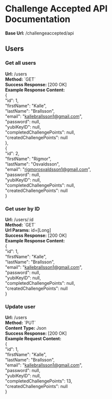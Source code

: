 # Challenge Accepted API Documentation
**Base Url:** /challengeaccepted/api
## Users
### Get all users
**Url:** /users  
**Method:** ´GET´  
**Success Response:** [200 OK]  
**Example Response Content:**  
{  
    "id": 1,  
    "firstName": "Kalle",  
    "lastName": "Brallsson",  
    "email": "kallebrallsson1@gmail.com",  
    "password": null,  
    "yubiKeyID": null,  
    "completedChallengePoints": null,  
    "createdChallengePoints": null  
  },  
  {  
    "id": 2,  
    "firstName": "Rigmor",  
    "lastName": "Osvaldsson",  
    "email": "rigmorosvaldsson1@gmail.com",  
    "password": null,  
    "yubiKeyID": null,  
    "completedChallengePoints": null,  
    "createdChallengePoints": null  
}  
### Get user by ID
**Url:** /users/:id  
**Method:** ´GET´  
**Url Params:** id=[Long]  
**Success Response:** [200 OK]  
**Example Response Content:**  
{  
  "id": 1,  
  "firstName": "Kalle",  
  "lastName": "Brallsson",  
  "email": "kallebrallsson1@gmail.com",  
  "password": null,  
  "yubiKeyID": null,  
  "completedChallengePoints": null,  
  "createdChallengePoints": null  
}  
### Update user
**Url:** /users  
**Method:** ´PUT´  
**Content Type:** Json  
**Success Response:** [200 OK]  
**Example Request Content:**   
{  
    "id": 1,  
    "firstName": "Kalle",  
    "lastName": "Brallsson",  
    "email": "kallebrallsson1@gmail.com",  
    "password": null,  
    "yubiKeyID": null,  
    "completedChallengePoints": 13,  
    "createdChallengePoints": null  
}  
